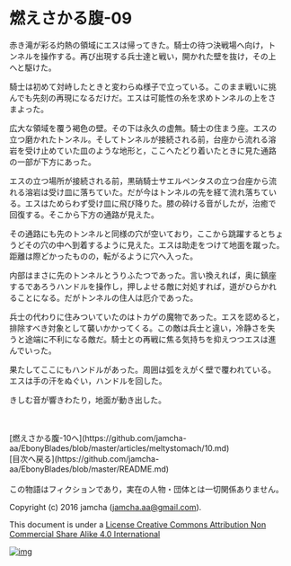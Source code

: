 # 燃えさかる腹-09

赤き滝が彩る灼熱の領域にエスは帰ってきた。騎士の待つ決戦場へ向け，ト  
ンネルを操作する。再び出現する兵士達と戦い，開かれた壁を抜け，その上  
へと駆けた。  

騎士は初めて対峙したときと変わらぬ様子で立っている。このまま戦いに挑  
んでも先刻の再現になるだけだ。エスは可能性の糸を求めトンネルの上をさ  
まよった。  

広大な領域を覆う褐色の壁。その下は永久の虚無。騎士の住まう座。エスの  
立つ磨かれたトンネル。そしてトンネルが接続される前，台座から流れる溶  
岩を受け止めていた皿のような地形と，ここへたどり着いたときに見た通路  
の一部が下方にあった。  

エスの立つ場所が接続される前，黒硝騎士サエルペンタスの立つ台座から流  
れる溶岩は受け皿に落ちていた。だが今はトンネルの先を経て流れ落ちてい  
る。エスはためらわず受け皿に飛び降りた。膝の砕ける音がしたが，治癒で  
回復する。そこから下方の通路が見えた。  

その通路にも先のトンネルと同様の穴が空いており，ここから跳躍するとちょ  
うどその穴の中へ到着するように見えた。エスは助走をつけて地面を蹴った。  
距離は際どかったものの，転がるように穴へ入った。  

内部はまさに先のトンネルとうりふたつであった。言い換えれば，奥に鎮座  
するであろうハンドルを操作し，押しよせる敵に対処すれば，道がひらかれ  
ることになる。だがトンネルの住人は厄介であった。  

兵士の代わりに住みついていたのはトカゲの魔物であった。エスを認めると，  
排除すべき対象として襲いかかってくる。この敵は兵士と違い，冷静さを失  
うと途端に不利になる敵だ。騎士との再戦に焦る気持ちを抑えつつエスは進  
んでいった。  

果たしてここにもハンドルがあった。周囲は弧をえがく壁で覆われている。  
エスは手の汗をぬぐい，ハンドルを回した。  

きしむ音が響きわたり，地面が動き出した。  

<br>  
<br>  
[燃えさかる腹-10へ](https://github.com/jamcha-aa/EbonyBlades/blob/master/articles/meltystomach/10.md)  

<br>  
[目次へ戻る](https://github.com/jamcha-aa/EbonyBlades/blob/master/README.md)  
<br>  
<br>  
この物語はフィクションであり，実在の人物・団体とは一切関係ありません。  

Copyright (c) 2016 jamcha (jamcha.aa@gmail.com).  

This document is under a [License Creative Commons Attribution Non Commercial Share Alike 4.0 International](http://creativecommons.org/licenses/by-nc-sa/4.0/deed)  

[![img](http://i.creativecommons.org/l/by-nc-sa/3.0/80x15.png)](http://creativecommons.org/licenses/by-nc-sa/4.0/deed)